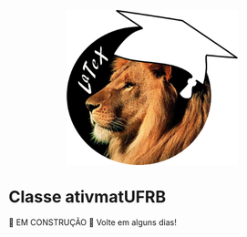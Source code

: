 <p align="center">
  <img 
      align  = "center" 
      src    = "/img/logo_leao-chapeu.png" 
      width  = "300"
  />
</p>

# Classe ativmatUFRB

:construction: EM CONSTRUÇÃO :construction:
Volte em alguns dias!
